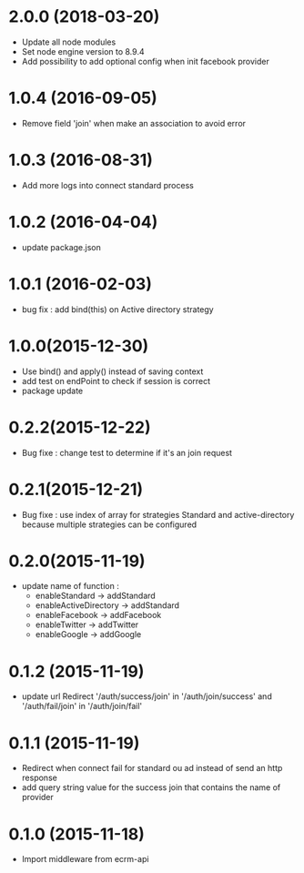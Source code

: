 # 2.0.0 (2018-03-20)
  - Update all node modules
  - Set node engine version to 8.9.4
  - Add possibility to add optional config when init facebook provider

# 1.0.4 (2016-09-05)
  - Remove field 'join' when make an association to avoid error

# 1.0.3 (2016-08-31)
  - Add more logs into connect standard process

# 1.0.2 (2016-04-04)
  - update package.json

# 1.0.1 (2016-02-03)
  - bug fix : add bind(this) on Active directory strategy

# 1.0.0(2015-12-30)
  - Use bind() and apply() instead of saving context
  - add test on endPoint to check if session is correct
  - package update

# 0.2.2(2015-12-22)
  - Bug fixe : change test to determine if it's an join request

# 0.2.1(2015-12-21)
  - Bug fixe : use index of array for strategies Standard and active-directory because multiple strategies can be configured

# 0.2.0(2015-11-19)
  - update name of function :
    - enableStandard -> addStandard
    - enableActiveDirectory -> addStandard
    - enableFacebook -> addFacebook
    - enableTwitter -> addTwitter
    - enableGoogle -> addGoogle

# 0.1.2 (2015-11-19)

  - update url Redirect '/auth/success/join' in '/auth/join/success' and '/auth/fail/join' in '/auth/join/fail'

# 0.1.1 (2015-11-19)

  - Redirect when connect fail for standard ou ad instead of send an http response
  - add query string value for the success join that contains the name of provider

# 0.1.0 (2015-11-18)

  - Import middleware from ecrm-api
